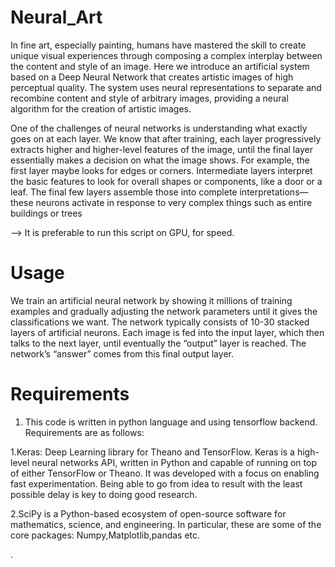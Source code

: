 # Neural_Art

In fine art, especially painting, humans have mastered the skill to create unique visual experiences through composing a complex interplay between the content and style of an image.
 Here we introduce an artificial system based on a Deep Neural Network that creates artistic images of high perceptual quality. The system uses neural representations to separate and recombine content and style of arbitrary images, providing a neural algorithm for the creation of artistic images.
 
 One of the challenges of neural networks is understanding what exactly goes on at each layer. We know that after training, each layer progressively extracts higher and higher-level features of the image, until the final layer essentially makes a decision on what the image shows.
 For example, the first layer maybe looks for edges or corners. Intermediate layers interpret the basic features to look for overall shapes or components, like a door or a leaf. The final few layers assemble those into complete interpretations—these neurons activate in response to very complex things such as entire buildings or trees
 
 --> It is preferable to run this script on GPU, for speed.
 
 # Usage
 We train an artificial neural network by showing it millions of training examples and gradually adjusting the network parameters until it gives the classifications we want. The network typically consists of 10-30 stacked layers of artificial neurons. Each image is fed into the input layer, which then talks to the next layer, until eventually the “output” layer is reached. The network’s “answer” comes from this final output layer.
 
 # Requirements
 
 1. This code is written in python language and using tensorflow backend. Requirements are as follows:

1.Keras: Deep Learning library for Theano and TensorFlow. Keras is a high-level neural networks API, written in Python and capable of running on top of either TensorFlow or Theano. It was developed with a focus on enabling fast experimentation. Being able to go from idea to result with the least possible delay is key to doing good research.

2.SciPy is a Python-based ecosystem of open-source software for mathematics, science, and engineering. In particular, these are some of the core packages: Numpy,Matplotlib,pandas etc.
 
 
 . 

